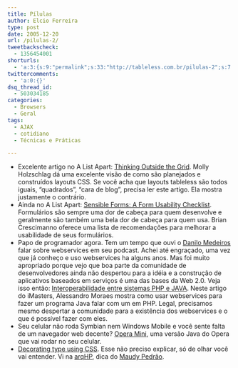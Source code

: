 ```yaml
---
title: Pílulas
author: Elcio Ferreira
type: post
date: 2005-12-20
url: /pilulas-2/
tweetbackscheck:
  - 1356454001
shorturls:
  - 'a:3:{s:9:"permalink";s:33:"http://tableless.com.br/pilulas-2";s:7:"tinyurl";s:26:"http://tinyurl.com/3d5l2lc";s:4:"isgd";s:19:"http://is.gd/e27RLG";}'
twittercomments:
  - 'a:0:{}'
dsq_thread_id:
  - 503034185
categories:
  - Browsers
  - Geral
tags:
  - AJAX
  - cotidiano
  - Técnicas e Práticas

---
```

  * Excelente artigo no A List Apart: [Thinking Outside the Grid][1]. Molly Holzschlag dá uma excelente visão de como são planejados e construídos layouts CSS. Se você acha que layouts tableless são todos iguais, &#8220;quadrados&#8221;, &#8220;cara de blog&#8221;, precisa ler este artigo. Ela mostra justamente o contrário.
  * Ainda no A List Apart: [Sensible Forms: A Form Usability Checklist][2]. Formulários são sempre uma dor de cabeça para quem desenvolve e geralmente são também uma bela dor de cabeça para quem usa. Brian Crescimanno oferece uma lista de recomendações para melhorar a usabilidade de seus formulários.
  * Papo de programador agora. Tem um tempo que ouvi o [Danilo Medeiros][3] falar sobre webservices em seu podcast. Achei até engraçado, uma vez que já conheço e uso webservices ha alguns anos. Mas foi muito apropriado porque vejo que boa parte da comunidade de desenvolvedores ainda não despertou para a idéia e a construção de aplicativos baseados em serviços é uma das bases da Web 2.0. Veja isso então: [Interoperabilidade entre sistemas PHP e JAVA][4]. Neste artigo do iMasters, Alessandro Moraes mostra como usar webservices para fazer um programa Java falar com um em PHP. Legal, precisamos mesmo despertar a comunidade para a existência dos webservices e o que é possível fazer com eles.
  * Seu celular não roda Symbian nem Windows Mobile e você sente falta de um navegador web decente? [Opera Mini][5], uma versão Java do Opera que vai rodar no seu celular.
  * [Decorating type using CSS][6]. Esse não preciso explicar, só de olhar você vai entender. Vi na [arqHP][7], dica do [Maudy Pedrão][8].

 [1]: http://www.alistapart.com/articles/outsidethegrid
 [2]: http://www.alistapart.com/articles/sensibleforms
 [3]: http://www.digitalminds.com.br/
 [4]: http://www.imasters.com.br/artigo.php?cn=3766&cc=307
 [5]: http://www.opera.com/products/mobile/operamini/
 [6]: http://www.khmerang.com/csslab/decoratingtype/
 [7]: http://groups.google.com/group/arqhp
 [8]: http://www.jedimania.com.br/